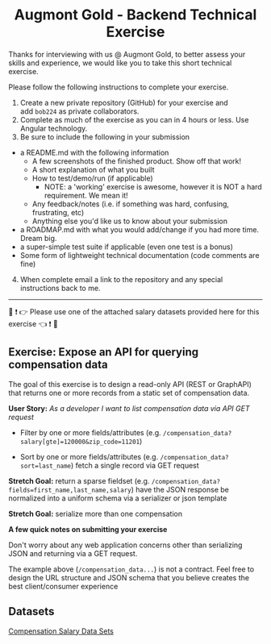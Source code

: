 # <center>Augmont Gold - Backend Technical Exercise</center>

Thanks for interviewing with us @ Augmont Gold, to better assess your skills and experience, we would like you to take this short technical exercise.

Please follow the following instructions to complete your exercise.

1. Create a new private repository (GitHub) for your exercise and add `bob224` as private collaborators.
2. Complete as much of the exercise as you can in 4 hours or less. Use Angular technology.
3. Be sure to include the following in your submission

- a README.md with the following information
  - A few screenshots of the finished product. Show off that work!
  - A short explanation of what you built
  - How to test/demo/run (if applicable)
    - NOTE: a 'working' exercise is awesome, however it is NOT a hard requirement. We mean it!
  - Any feedback/notes (i.e. if something was hard, confusing, frustrating, etc)
  - Anything else you'd like us to know about your submission
- a ROADMAP.md with what you would add/change if you had more time. Dream big.
- a super-simple test suite if applicable (even one test is a bonus)
- Some form of lightweight technical documentation (code comments are fine)

4. When complete email a link to the repository and any special instructions back to me.

---

🚨 ❗ 👉 Please use one of the attached salary datasets provided here for this exercise 👈 ❗ 🚨

## Exercise: Expose an API for querying compensation data

The goal of this exercise is to design a read-only API (REST or GraphAPI) that returns one or more records from a static set of compensation data.

**User Story:** _As a developer I want to list compensation data via API GET request_

- Filter by one or more fields/attributes (e.g. `/compensation_data?salary[gte]=120000&zip_code=11201`)

- Sort by one or more fields/attributes (e.g. `/compensation_data?sort=last_name`) fetch a single record via GET request

**Stretch Goal:** return a sparse fieldset (e.g. `/compensation_data?fields=first_name,last_name,salary`) have the JSON response be normalized into a uniform schema via a serializer or json template

**Stretch Goal:** serialize more than one compensation

**A few quick notes on submitting your exercise**

Don't worry about any web application concerns other than serializing JSON and returning via a GET request.

The example above (`/compensation_data...`) is not a contract. Feel free to design the URL structure and JSON schema that you believe creates the best client/consumer experience

## Datasets

[Compensation Salary Data Sets](./salary_datasets/)
